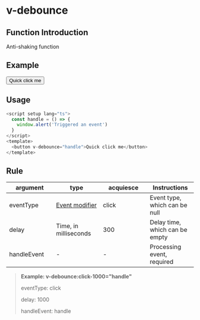 # v-debounce

## Function Introduction

Anti-shaking function

## Example

<script setup lang="ts">
  const handle = () => {
    window.alert('Triggered an event')
  }
</script>


<button
  v-debounce="handle"
  :style="{
    display: 'flex',
    justifyContent: 'center',
    alignItems: 'center',
    border: '1px solid #ccc',
    padding: '10px',
    borderRadius: '5px'
    }">
    Quick click me
    </button>


## Usage

```typescript {7}
<script setup lang="ts">
  const handle = () => {
    window.alert('Triggered an event')
  }
</script>
<template>
  <button v-debounce="handle">Quick click me</button>
</template>
```

## Rule

|  argument   | type  |   acquiesce   | Instructions  |
|  ----  | ----  |  ----  | ----  |
| eventType  | [Event modifier](https://vuejs.org/guide/essentials/event-handling.html) |   click   | Event type, which can be null |
| delay  | Time, in milliseconds |   300   | Delay time, which can be empty  |
| handleEvent  | - |   -   | Processing event, required  |

> **Example: v-debounce:click-1000="handle"**
> 
> eventType: click
> 
> delay: 1000
> 
> handleEvent: handle

<style scoped>
  table {
    display: table;
    width: 100%;
    border-collapse: collapse;
  }
  td {
    width: 25%;

  }
  th {
    width: 25%;
  }
</style>
